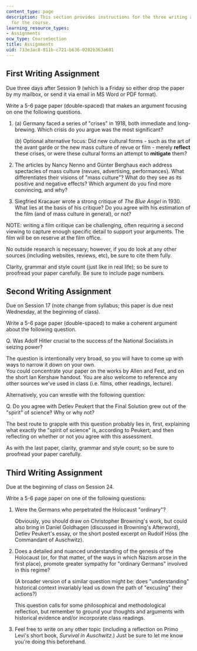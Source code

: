 ```yaml
---
content_type: page
description: This section provides instructions for the three writing assignments
  for the course.
learning_resource_types:
- Assignments
ocw_type: CourseSection
title: Assignments
uid: 733e3ac8-811b-c721-b636-0282b363a681
---
```


First Writing Assignment
------------------------

Due three days after Session 9 (which is a Friday so either drop the paper by my mailbox, or send it via email in MS Word or PDF format).

Write a 5-6 page paper (double-spaced) that makes an argument focusing on one the following questions.

1.  (a) Germany faced a series of "crises" in 1918, both immediate and long-brewing. Which crisis do you argue was the most significant?
    
    (b) Optional alternative focus: Did new cultural forms - such as the art of the avant garde or the new mass culture of revue or film - merely **reflect** these crises, or were these cultural forms an attempt to **mitigate** them?
    
2.  The articles by Nancy Nenno and Günter Berghaus each address spectacles of mass culture (revues, advertising, performances). What differentiates their visions of "mass culture"? What do they see as its positive and negative effects? Which argument do you find more convincing, and why?
    
3.  Siegfried Kracauer wrote a strong critique of _The Blue Angel_ in 1930. What lies at the basis of his critique? Do you agree with his estimation of the film (and of mass culture in general), or not?
    

NOTE: writing a film critique can be challenging, often requiring a second viewing to capture enough specific detail to support your arguments. The film will be on reserve at the film office.

No outside research is necessary; however, if you do look at any other sources (including websites, reviews, etc), be sure to cite them fully.

Clarity, grammar and style count (just like in real life); so be sure to proofread your paper carefully. Be sure to include page numbers.

Second Writing Assignment
-------------------------

Due on Session 17 (note change from syllabus; this paper is due next Wednesday, at the beginning of class).

Write a 5-6 page paper (double-spaced) to make a coherent argument about the following question.

Q. Was Adolf Hitler crucial to the success of the National Socialists in seizing power?

The question is intentionally very broad, so you will have to come up with ways to narrow it down on your own.  
You could concentrate your paper on the works by Allen and Fest, and on the short Ian Kershaw handout. You are also welcome to reference any other sources we've used in class (i.e. films, other readings, lecture).

Alternatively, you can wrestle with the following question:

Q. Do you agree with Detlev Peukert that the Final Solution grew out of the "spirit" of science? Why or why not?

The best route to grapple with this question probably lies in, first, explaining what exactly the "spirit of science" is, according to Peukert; and then reflecting on whether or not you agree with this assessment.

As with the last paper, clarity, grammar and style count; so be sure to proofread your paper carefully.

Third Writing Assignment
------------------------

Due at the beginning of class on Session 24.

Write a 5-6 page paper on one of the following questions:

1.  Were the Germans who perpetrated the Holocaust "ordinary"?  
      
    Obviously, you should draw on Christopher Browning's work, but could also bring in Daniel Goldhagen (discussed in Browning's Afterword), Detlev Peukert's essay, or the short posted excerpt on Rudolf Höss (the Commandant of Auschwitz).  
    
2.  Does a detailed and nuanced understanding of the genesis of the Holocaust (or, for that matter, of the ways in which Nazism arose in the first place), promote greater sympathy for "ordinary Germans" involved in this regime?  
      
    (A broader version of a similar question might be: does "understanding" historical context invariably lead us down the path of "excusing" their actions?)  
      
    This question calls for some philosophical and methodological reflection, but remember to ground your thoughts and arguments with historical evidence and/or incorporate class readings.  
    
3.  Feel free to write on any other topic (including a reflection on Primo Levi's short book, _Survival in Auschwitz_.) Just be sure to let me know you're doing this beforehand.